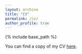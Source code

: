 ```yaml
---
layout: archive
title: "CV"
permalink: /cv/
author_profile: true
---
```


{% include base_path %}

You can find a copy of my CV [here](https://drive.google.com/file/d/1CP5vR5wL5ZFylbx6u02E6NMVm1EX6KnR/view?usp=drive_link).
